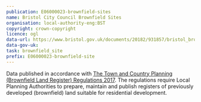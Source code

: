 ```yaml
---
publication: E06000023-brownfield-sites
name: Bristol City Council Brownfield Sites
organisation: local-authority-eng:BST
copyright: crown-copyright
licence: ogl
data-url: https://www.bristol.gov.uk/documents/20182/931857/bristol_brownfieldregister_2017-12-19_rev1/e528c997-e4c8-4ea1-90a3-636370f1995e
data-gov-uk: 
task: brownfield_site
prefix: E06000023-brownfield-site
---
```


Data published in accordance with [The Town and Country Planning (Brownfield Land Register) Regulations 2017](http://www.legislation.gov.uk/uksi/2017/403/contents/made).
The regulations require Local Planning Authorities to prepare, maintain and publish registers of previously developed (brownfield) land suitable for residential development.

